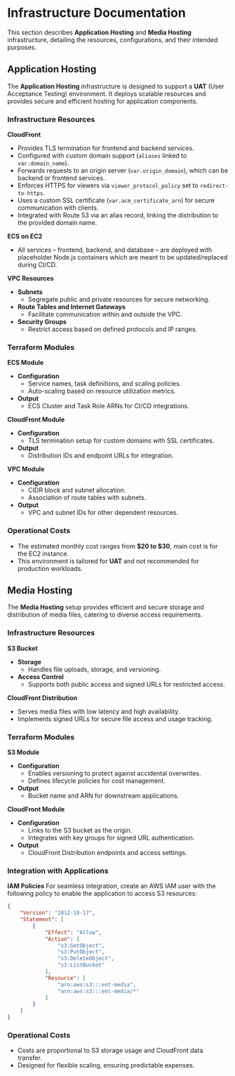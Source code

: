 # Infrastructure Documentation

This section describes **Application Hosting** and **Media Hosting** infrastructure, detailing the resources, configurations, and their intended purposes.

## Application Hosting

The **Application Hosting** infrastructure is designed to support a **UAT** (User Acceptance Testing) environment. It deploys scalable resources and provides secure and efficient hosting for application components.

### Infrastructure Resources

**CloudFront**
- Provides TLS termination for frontend and backend services.
- Configured with custom domain support (`aliases` linked to `var.domain_name`).
- Forwards requests to an origin server (`var.origin_domain`), which can be backend or frontend services.
- Enforces HTTPS for viewers via `viewer_protocol_policy` set to `redirect-to-https`.
- Uses a custom SSL certificate (`var.acm_certificate_arn`) for secure communication with clients.
- Integrated with Route 53 via an alias record, linking the distribution to the provided domain name.

**ECS on EC2**
- All services – frontend, backend, and database – are deployed with placeholder Node.js containers which are meant to be updated/replaced during CI/CD.

**VPC Resources**
- **Subnets**
    - Segregate public and private resources for secure networking.
- **Route Tables and Internet Gateways**
    - Facilitate communication within and outside the VPC.
- **Security Groups**
    - Restrict access based on defined protocols and IP ranges.

### Terraform Modules

**ECS Module**
- **Configuration**
    - Service names, task definitions, and scaling policies.
    - Auto-scaling based on resource utilization metrics.
- **Output**
    - ECS Cluster and Task Role ARNs for CI/CD integrations.

**CloudFront Module**
- **Configuration**
    - TLS termination setup for custom domains with SSL certificates.
- **Output**
    - Distribution IDs and endpoint URLs for integration.

**VPC Module**
- **Configuration**
    - CIDR block and subnet allocation.
    - Association of route tables with subnets.
- **Output**
    - VPC and subnet IDs for other dependent resources.

### Operational Costs

- The estimated monthly cost ranges from **\$20 to \$30**, main cost is for the EC2 instance.
- This environment is tailored for **UAT** and not recommended for production workloads.

## Media Hosting

The **Media Hosting** setup provides efficient and secure storage and distribution of media files, catering to diverse access requirements.

### Infrastructure Resources

**S3 Bucket**
- **Storage**
    - Handles file uploads, storage, and versioning.
- **Access Control**
    - Supports both public access and signed URLs for restricted access.

**CloudFront Distribution**
- Serves media files with low latency and high availability.
- Implements signed URLs for secure file access and usage tracking.

### Terraform Modules

**S3 Module**
- **Configuration**
    - Enables versioning to protect against accidental overwrites.
    - Defines lifecycle policies for cost management.
- **Output**
    - Bucket name and ARN for downstream applications.

**CloudFront Module**
- **Configuration**
    - Links to the S3 bucket as the origin.
    - Integrates with key groups for signed URL authentication.
- **Output**
    - CloudFront Distribution endpoints and access settings.

### Integration with Applications

**IAM Policies**
For seamless integration, create an AWS IAM user with the following policy to enable the application to access S3 resources:

```json
{
    "Version": "2012-10-17",
    "Statement": [
        {
            "Effect": "Allow",
            "Action": [
                "s3:GetObject",
                "s3:PutObject",
                "s3:DeleteObject",
                "s3:ListBucket"
            ],
            "Resource": [
                "arn:aws:s3:::ent-media",
                "arn:aws:s3:::ent-media/*"
            ]
        }
    ]
}
```

### Operational Costs

- Costs are proportional to S3 storage usage and CloudFront data transfer.
- Designed for flexible scaling, ensuring predictable expenses.